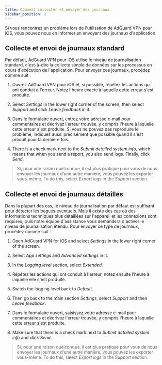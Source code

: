 ```yaml
---
title: Comment collecter et envoyer des journaux
sidebar_position: 2
---
```


Si vous rencontrez un problème lors de l'utilisation de AdGuard VPN pour iOS, vous pouvez nous en informer en envoyant des journaux d'application.

## Collecte et envoi de journaux standard

Par défaut, AdGuard VPN pour iOS utilise le niveau de journalisation standard, c'est-à-dire la collecte simple de données sur les processus en cours d'exécution de l'application. Pour envoyer ces journaux, procédez comme suit :

1. Ouvrez AdGuard VPN pour iOS et, si possible, répétez les actions qui ont conduit à l'erreur. Notez l'heure exacte à laquelle cette erreur s'est produite.

2. Select *Settings* in the lower right corner of the screen, then select *Support* and click *Leave feedback* in it.

3. Dans le formulaire ouvert, entrez votre adresse e-mail pour commentaires et décrivez l'erreur trouvée, y compris l'heure à laquelle cette erreur s'est produite. Si vous ne pouvez pas reproduire le problème, indiquez aussi précisément que possible quand il s'est produit pour la dernière fois.

4. There is a check mark next to the *Submit detailed system info*, which means that when you send a report, you also send logs. Finally, click *Send*.
> Si, pour une raison quelconque, il est plus pratique pour vous de nous envoyer les journaux d'une autre manière, vous pouvez les exporter vous-même. To do this, select *Export logs* in the *Support* section.

## Collecte et envoi de journaux détaillés

Dans la plupart des cas, le niveau de journalisation par défaut est suffisant pour détecter les bogues éventuels. Mais il existe des cas où des informations techniques plus détaillées sur l'appareil et les connexions sont requises, puis notre équipe d'assistance vous demandera d'activer le niveau de journalisation étendu. Pour envoyer ce type de journaux, procédez comme suit :

1. Open AdGuard VPN for iOS and select *Settings* in the lower right corner of the screen.

2. Select *App settings* and *Advanced settings* in it.

3. In the *Logging level* section, select *Extended*.

4. Répétez les actions qui ont conduit à l'erreur, notez ensuite l'heure à laquelle elle s'est produite.

5. Switch the logging level back to *Default*.

6. Then go back to the main section *Settings*, select *Support* and then *Leave feedback*.

7. Dans le formulaire ouvert, saisissez votre adresse e-mail pour commentaires et décrivez l'erreur trouvée, y compris l'heure à laquelle cette erreur s'est produite.

8. Make sure that there is a check mark next to *Submit detailed system info* and click *Send*.
> Si, pour une raison quelconque, il est plus pratique pour vous de nous envoyer les journaux d'une autre manière, vous pouvez les exporter vous-même. To do this, select *Export logs* in the *Support* section.
